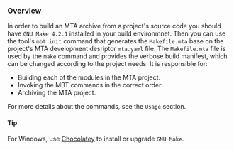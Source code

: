 ### Overview


In order to build an MTA archive from a project's source code you should have `GNU Make 4.2.1` installed in your build environmnet. Then you can use the tool's  `mbt init` command that generates the `Makefile.mta` base on the project's MTA development desriptor `mta.yaml` file. The `Makefile.mta` file is used by the `make` command and provides the verbose build manifest, which can be changed according to the project needs. It is responsible for:

- Building each of the modules in the MTA project.
- Invoking the MBT commands in the correct order.
- Archiving the MTA project.<br>

For more details about the commands, see the `Usage` section.


#### Tip

For Windows, use [Chocolatey](https://chocolatey.org/packages/make) to install or upgrade `GNU Make`.
